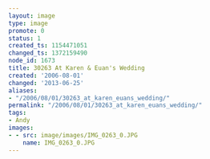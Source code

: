 ```yaml
---
layout: image
type: image
promote: 0
status: 1
created_ts: 1154471051
changed_ts: 1372159490
node_id: 1673
title: 30263 At Karen & Euan's Wedding
created: '2006-08-01'
changed: '2013-06-25'
aliases:
- "/2006/08/01/30263_at_karen_euans_wedding/"
permalink: "/2006/08/01/30263_at_karen_euans_wedding/"
tags:
- Andy
images:
- - src: image/images/IMG_0263_0.JPG
    name: IMG_0263_0.JPG
---
```


